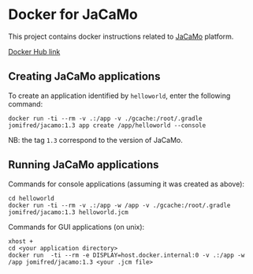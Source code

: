 # Docker for JaCaMo

This project contains docker instructions related to [JaCaMo](http://jacamo.sf.net) platform.

[Docker Hub link](https://hub.docker.com/r/jomifred/jacamo)

## Creating JaCaMo applications

To create an application identified by `helloworld`, enter the following command:
```
docker run -ti --rm -v .:/app -v ./gcache:/root/.gradle jomifred/jacamo:1.3 app create /app/helloworld --console
```

NB: the tag `1.3` correspond to the version of JaCaMo.

## Running JaCaMo applications

Commands for console applications (assuming it was created as above):

```
cd helloworld
docker run -ti --rm -v .:/app -w /app -v ./gcache:/root/.gradle jomifred/jacamo:1.3 helloworld.jcm
```

Commands for GUI applications (on unix):

```
xhost +
cd <your application directory>
docker run  -ti --rm -e DISPLAY=host.docker.internal:0 -v .:/app -w /app jomifred/jacamo:1.3 <your .jcm file>
```
